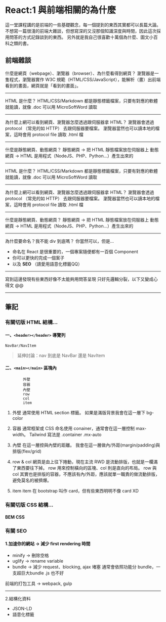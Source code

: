 # React:1 與前端相關的為什麼

這一堂課程講的是前端的一些基礎觀念，每一個提到的東西其實都可以長篇大論。
不想寫一篇很淺的前端大雜談，但想寫深的又沒那個知識深度與時間，因此這次採用問答的方式記錄談到的東西。
另外就是我自己很喜歡十萬個為什麼、圖文小百科之類的書。

## 前端雜談


什麼是網頁（webpage）、瀏覽器（browser）、為什麼看得到網頁？
瀏覽器是一隻程式，瀏覽器實作 W3C 規範（HTML/CSS/JavaScript），能解析（畫）出前端看到的畫面，網頁就是「看到的畫面」。

-----

HTML 是什麼？
HTML/CSS/Markdown 都是靜態標籤檔案，只要有對應的軟體就能讀，就像 .doc 可以用 MicroSoftWord 讀取

-----

為什麼上網可以看到網頁、瀏覽器怎麼透過跟伺服器拿 HTML？
瀏覽器會透過 protocol （常見的如 HTTP） 去跟伺服器要檔案。
瀏覽器當然也可以讀本地的檔案，這時會用 protocol file 讀取 .html 檔

-----

什麼是靜態網頁、動態網頁？
靜態網頁 -> 把 HTML 靜態檔案放在伺服器上
動態網頁 -> HTML 是用程式（NodeJS、PHP、Python...）產生出來的

-----

HTML 是什麼？
HTML/CSS/Markdown 都是靜態標籤檔案，只要有對應的軟體就能讀，就像 .doc 可以用 MicroSoftWord 讀取

-----

為什麼上網可以看到網頁、瀏覽器怎麼透過跟伺服器拿 HTML？
瀏覽器會透過 protocol （常見的如 HTTP） 去跟伺服器要檔案。
瀏覽器當然也可以讀本地的檔案，這時會用 protocol file 讀取 .html 檔

-----

什麼是靜態網頁、動態網頁？
靜態網頁 -> 把 HTML 靜態檔案放在伺服器上
動態網頁 -> HTML 是用程式（NodeJS、PHP、Python...）產生出來的

-----

為什麼要命名？我不能 div 到底嗎？
你當然可以，但是...
* 命名在 React 是很重要的，一個專案隨便都有一百個 Component
* 你可以更快的完成一個案子
* 以及 **SEO** （請愛用語意化標籤QQ）

-----

寫到這邊發現有些東西好像不太能夠用問答呈現
只好先邏輯分裂，以下又變成心得文 @@

-----

## 筆記

### 有關切版 HTML 結構...

#### 一、`<header></header>` 導覽列
```
NavBar/NavItem
```

> 延伸討論：nav 到底是 NavBar 還是 NavItem

#### 二、`<main></main>` 區塊內
```
        外壁 
        容器 
        內壁 
        row
        col
        item
```
1. 外壁
通常使用 HTML section 標籤。
如果是滿版背景我會在這一層下 bg-color

2. 容器 
通常框架或 CSS 命名使用 conainer，通常會在這一層控制 max-width。
Tailwind 寫法是 .container .mx-auto

3. 內壁 
在這一層控與內壁的距離。
我會在這一層做內/外距(margin/padding)與排版(flex/grid)

4. row & col
網頁是由上往下捲動，現在主流 RWD 是流動排版，也就是一欄滿了東西要往下掉。
row 用來控制橫向的區塊、col 則是直向的布局。
row 與 col 其實也是排版的容器，不應該有內/外距，應該就單一職責的做流動排版，避免莫名的被擠爆。

5. item
item 在 bootstrap 叫作 card，但有些東西明明不像 card XD

### 有關切版 CSS 結構...

#### BEM CSS

### 有關 SEO

#### 1.加速你的網站 -> 減少 first rendering 時間

* minify -> 刪除空格
* uglify -> rename variable
* bundle -> 減少 request、blocking, ajax 堵塞
    通常會依照功能分 bundle，一支超巨大bundle .js 也不好

前端的打包工具 -> webpack, gulp

-----

2.結構化資料

* JSON-LD
* 語意化標籤


